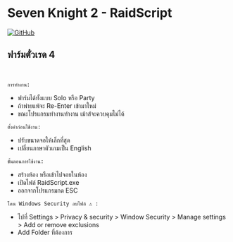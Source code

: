 # Seven Knight 2 - RaidScript

[![GitHub](https://flat.badgen.net/github/release/idleberg/vscode-badges)](https://github.com/idleberg/vscode-badges/releases)

## ฟาร์มตั๋วเรด 4

<br>

`การทำงาน:`

- ฟาร์มได้ทั้งแบบ Solo หรือ Party
- ถ้าพ่ายแพ้จะ Re-Enter เข้ามาใหม่
- ขณะโปรแกรมทำงานทำงาน เม้าส์จะควบคุมไม่ได้

`ตั้งค่าก่อนใช้งาน:`

- ปรับขนาดจอให้เล็กที่สุด
- เปลี่ยนภาษาตัวเกมเป็น English

`ขั้นตอนการใช้งาน:`

- สร้างห้อง หรือเข้าไปจอยในห้อง
- เปิดไฟล์ RaidScript.exe
- ออกจากโปรแกรมกด ESC

`โดน Windows Security ลบไฟล์ ⚠️ :`

- ไปที่ Settings > Privacy & security > Window Security > Manage settings > Add or remove exclusions
- Add Folder ที่ต้องการ
